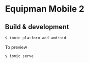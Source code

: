 # Equipman Mobile 2

## Build & development

```sh
$ ionic platform add android
```

To preview

```sh
$ ionic serve
```
